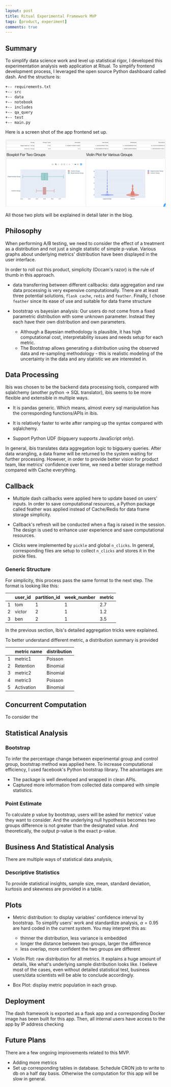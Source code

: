 ```yaml
---
layout: post
title: Ritual Experimental Framework MVP
tags: [product, experiment]
comments: true
---
```



## Summary
To simplify data science work and level up statistical rigor, I developed this experimentation analysis web application at Ritual. To simplify frontend development process, I leveraged the open source Python dashboard called dash. And the structure is:

```
+-- requirements.txt
+-- src
+-- data
+-- notebook
+-- includes
+-- qa_query
+-- test
+-- main.py
```

Here is a screen shot of the app frontend set up.

![image info](/img/app_screen_shot.png)

All those two plots will be explained in detail later in the blog.

## Philosophy

When performing A/B testing, we need to consider the effect of a treatment as a distribution and not just a single statistic of simple p-value.
Various graphs about underlying metrics' distribution have been displayed in the user interface.

In order to roll out this product, simplicity (Occam's razor) is the rule of thumb
in this approach.

- data transferring between different callbacks: data aggregation and raw data
processing is very expensive computationally. There are at least three potential solutions, `flask cache`, `redis` and `feather`. Finally, I chose `feather` since its ease of use and suitable for data frame structure

- bootstrap vs bayesian analysis: Our users do not come from a fixed parametric distribution with some unknown parameter. Instead they each have their own distribution and own parameters.

  * Although a Bayesian methodology is plausible, it has high computational cost, interpretability issues and needs setup for each metric.
  * The Bootstrap allows generating a distribution using the observed data and re-sampling methodology - this is realistic modeling of the uncertainty in the data and any statistic we are interested in.

## Data Processing

Ibis was chosen to be the backend data processing tools, compared with sqlalchemy (another python -> SQL translator), ibis seems to be more flexible and extensible in multiple ways.

- It is pandas generic. Which means, almost every sql manipulation has the corresponding functions/APIs in ibis.

- It is relatively faster to write after ramping up the syntax compared with
sqlalchemy.

- Support Python UDF (bigquery supports JavaScript only).

In general, ibis translates data aggregation logic to bigquery queries. After data wrangling, a data frame will be returned to the system waiting for further processing. However, in order to provide better vision for product team, like metrics' confidence over time, we need a better storage method  compared with Cache everything.

## Callback

- Multiple dash callbacks were applied here to update based on users' inputs. In order to save computational resources, a Python package called feather was applied instead of Cache/Redis for data frame storage simplicity.

- Callback's refresh will be conducted when a flag is raised in the session. The
design is used to enhance user experience and save computational resources.

- Clicks were implemented by `pickle` and global `n_clicks`. In general, corresponding files are setup to collect `n_clicks` and stores it in the pickle files.

### Generic Structure

For simplicity, this process pass the same format to the next step. The format is looking like this:

|     | user_id | partition_id | week_number | metric |
| --- | ------- | ------------ | ----------- | ------ |
| 1   | tom     | 1            | 1           | 2.7    |
| 2   | victor  | 2            | 1           | 1.2    |
| 3   | ben     | 2            | 1           | 3.5    |

In the previous section, Ibis's detailed aggregation tricks were explained.

To better understand different metric, a distribution summary is provided

|     | metric name | distribution |
| --- | ----------- | ------------ |
| 1   | metric1     | Poisson      |
| 2   | Retention   | Binomial     |
| 3   | metric2     | Binomial     |
| 4   | metric3     | Poisson      |
| 5   | Activation  | Binomial     |


## Concurrent Computation

To consider the 

## Statistical Analysis


### Bootstrap

To infer the percentage change between experimental group and
control group, bootstrap method was applied here. To increase computational efficiency, I used facebook's Python bootstrap library. The advantages are:

- The package is well developed and wrapped in clean APIs.
- Captured more information from collected data compared with simple statistics.


### Point Estimate

To calculate p value by bootstrap, users will be asked for metrics' value they want to consider. And the underlying null hypothesis becomes two groups difference is not greater than the designated value. And theoretically, the output p-value is the exact p-value.

## Business And Statistical Analysis

There are multiple ways of statistical data analysis,


### Descriptive Statistics

To provide statistical insights, sample size, mean, standard deviation,
kurtosis and skewness are provided in a table.

## Plots
- Metric distribution: to display variables' confidence interval by bootstrap.
To simplify users' work and standardize analysis, $\alpha = 0.95$ are hard
coded in the current system. You may interpret this as:
  - thinner the distribution, less variance is embedded
  - longer the distance between two groups, larger the difference
  - less overlap, more confident the two groups are different

- Violin Plot: raw distribution for all metrics. It explains a huge amount of details,
like what's underlying sample distribution looks like. I believe most of the cases,
even without detailed statistical test, business users/data scientists will be able to
conclude accordingly.

- Box Plot: display metric population in each group.


## Deployment

The dash framework is exported as a flask app and a corresponding Docker image has been built for this app. Then, all internal users have access to the app by IP address checking


## Future Plans

There are a few ongoing improvements related to this MVP.

- Adding more metrics
- Set up corresponding tables in database. Schedule CRON job to write to db on a half day basis. Otherwise the computation for this app will be slow in general.
